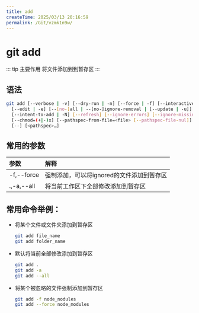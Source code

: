 ```yaml
---
title: add
createTime: 2025/03/13 20:16:59
permalink: /Git/vzmk1n9w/
---
```

# git add

::: tip 主要作用
将文件添加到到暂存区
:::

## 语法

```bash
git add [--verbose | -v] [--dry-run | -n] [--force | -f] [--interactive | -i] [--patch | -p]
  [--edit | -e] [--[no-]all | --[no-]ignore-removal | [--update | -u]]
  [--intent-to-add | -N] [--refresh] [--ignore-errors] [--ignore-missing] [--renormalize]
  [--chmod=(+|-)x] [--pathspec-from-file=<file> [--pathspec-file-nul]]
  [--] [<pathspec>…​]
```

## 常用的参数

| 参数         | 解释                       |
|:---------- |:------------------------ |
| -f,--force | 强制添加，可以将ignored的文件添加到暂存区 |
| .,-a,--all | 将当前工作区下全部修改添加到暂存区        |

## 常用命令举例：

- 将某个文件或文件夹添加到暂存区
  
  ```bash
  git add file_name
  git add folder_name
  ```

- 默认将当前全部修改添加到暂存区
  
  ```bash
  git add .
  git add -a
  git add --all
  ```

- 将某个被忽略的文件强制添加到暂存区
  
  ```bash
  git add -f node_nodules
  git add --force node_modules
  ```

